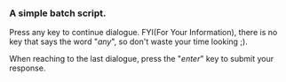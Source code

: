 ### A simple batch script. 

Press any key to continue dialogue. FYI(For Your Information), there is no key that says the word "*any*", so don't waste your time looking ;).

When reaching to the last dialogue, press the "*enter*" key to submit your response.
